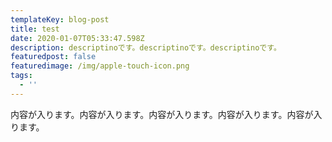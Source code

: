 ```yaml
---
templateKey: blog-post
title: test
date: 2020-01-07T05:33:47.598Z
description: descriptinoです。descriptinoです。descriptinoです。
featuredpost: false
featuredimage: /img/apple-touch-icon.png
tags:
  - ''
---
```

内容が入ります。内容が入ります。内容が入ります。内容が入ります。内容が入ります。
